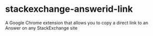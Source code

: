 stackexchange-answerid-link
===========================

A Google Chrome extension that allows you to copy a direct link to an Answer on any StackExchange site
